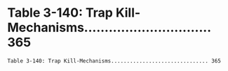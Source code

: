 # Table 3-140: Trap Kill-Mechanisms............................... 365

```
Table 3-140: Trap Kill-Mechanisms............................... 365
```
